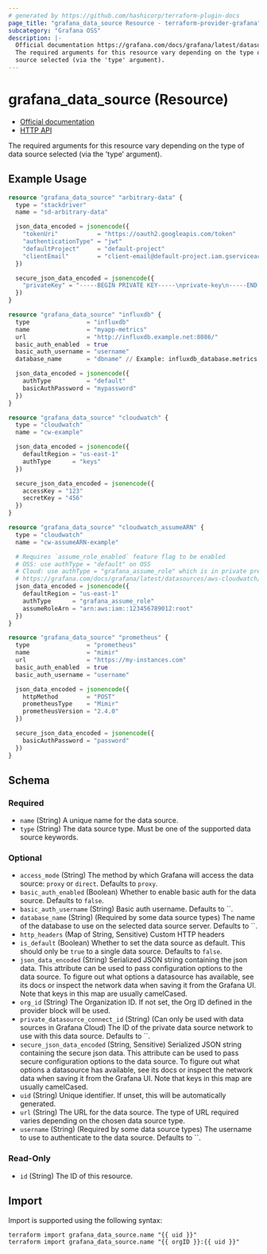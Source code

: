 ```yaml
---
# generated by https://github.com/hashicorp/terraform-plugin-docs
page_title: "grafana_data_source Resource - terraform-provider-grafana"
subcategory: "Grafana OSS"
description: |-
  Official documentation https://grafana.com/docs/grafana/latest/datasources/HTTP API https://grafana.com/docs/grafana/latest/developers/http_api/data_source/
  The required arguments for this resource vary depending on the type of data
  source selected (via the 'type' argument).
---
```


# grafana_data_source (Resource)

* [Official documentation](https://grafana.com/docs/grafana/latest/datasources/)
* [HTTP API](https://grafana.com/docs/grafana/latest/developers/http_api/data_source/)

The required arguments for this resource vary depending on the type of data
source selected (via the 'type' argument).

## Example Usage

```terraform
resource "grafana_data_source" "arbitrary-data" {
  type = "stackdriver"
  name = "sd-arbitrary-data"

  json_data_encoded = jsonencode({
    "tokenUri"           = "https://oauth2.googleapis.com/token"
    "authenticationType" = "jwt"
    "defaultProject"     = "default-project"
    "clientEmail"        = "client-email@default-project.iam.gserviceaccount.com"
  })

  secure_json_data_encoded = jsonencode({
    "privateKey" = "-----BEGIN PRIVATE KEY-----\nprivate-key\n-----END PRIVATE KEY-----\n"
  })
}

resource "grafana_data_source" "influxdb" {
  type                = "influxdb"
  name                = "myapp-metrics"
  url                 = "http://influxdb.example.net:8086/"
  basic_auth_enabled  = true
  basic_auth_username = "username"
  database_name       = "dbname" // Example: influxdb_database.metrics.name

  json_data_encoded = jsonencode({
    authType          = "default"
    basicAuthPassword = "mypassword"
  })
}

resource "grafana_data_source" "cloudwatch" {
  type = "cloudwatch"
  name = "cw-example"

  json_data_encoded = jsonencode({
    defaultRegion = "us-east-1"
    authType      = "keys"
  })

  secure_json_data_encoded = jsonencode({
    accessKey = "123"
    secretKey = "456"
  })
}

resource "grafana_data_source" "cloudwatch_assumeARN" {
  type = "cloudwatch"
  name = "cw-assumeARN-example"

  # Requires `assume_role_enabled` feature flag to be enabled
  # OSS: use authType = "default" on OSS
  # Cloud: use authType = "grafana_assume_role" which is in private preview on Cloud:
  # https://grafana.com/docs/grafana/latest/datasources/aws-cloudwatch/aws-authentication/#use-grafana-assume-role
  json_data_encoded = jsonencode({
    defaultRegion = "us-east-1"
    authType      = "grafana_assume_role"
    assumeRoleArn = "arn:aws:iam::123456789012:root"
  })
}

resource "grafana_data_source" "prometheus" {
  type                = "prometheus"
  name                = "mimir"
  url                 = "https://my-instances.com"
  basic_auth_enabled  = true
  basic_auth_username = "username"

  json_data_encoded = jsonencode({
    httpMethod        = "POST"
    prometheusType    = "Mimir"
    prometheusVersion = "2.4.0"
  })

  secure_json_data_encoded = jsonencode({
    basicAuthPassword = "password"
  })
}
```

<!-- schema generated by tfplugindocs -->
## Schema

### Required

- `name` (String) A unique name for the data source.
- `type` (String) The data source type. Must be one of the supported data source keywords.

### Optional

- `access_mode` (String) The method by which Grafana will access the data source: `proxy` or `direct`. Defaults to `proxy`.
- `basic_auth_enabled` (Boolean) Whether to enable basic auth for the data source. Defaults to `false`.
- `basic_auth_username` (String) Basic auth username. Defaults to ``.
- `database_name` (String) (Required by some data source types) The name of the database to use on the selected data source server. Defaults to ``.
- `http_headers` (Map of String, Sensitive) Custom HTTP headers
- `is_default` (Boolean) Whether to set the data source as default. This should only be `true` to a single data source. Defaults to `false`.
- `json_data_encoded` (String) Serialized JSON string containing the json data. This attribute can be used to pass configuration options to the data source. To figure out what options a datasource has available, see its docs or inspect the network data when saving it from the Grafana UI. Note that keys in this map are usually camelCased.
- `org_id` (String) The Organization ID. If not set, the Org ID defined in the provider block will be used.
- `private_datasource_connect_id` (String) (Can only be used with data sources in Grafana Cloud) The ID of the private data source network to use with this data source. Defaults to ``.
- `secure_json_data_encoded` (String, Sensitive) Serialized JSON string containing the secure json data. This attribute can be used to pass secure configuration options to the data source. To figure out what options a datasource has available, see its docs or inspect the network data when saving it from the Grafana UI. Note that keys in this map are usually camelCased.
- `uid` (String) Unique identifier. If unset, this will be automatically generated.
- `url` (String) The URL for the data source. The type of URL required varies depending on the chosen data source type.
- `username` (String) (Required by some data source types) The username to use to authenticate to the data source. Defaults to ``.

### Read-Only

- `id` (String) The ID of this resource.

## Import

Import is supported using the following syntax:

```shell
terraform import grafana_data_source.name "{{ uid }}"
terraform import grafana_data_source.name "{{ orgID }}:{{ uid }}"
```
